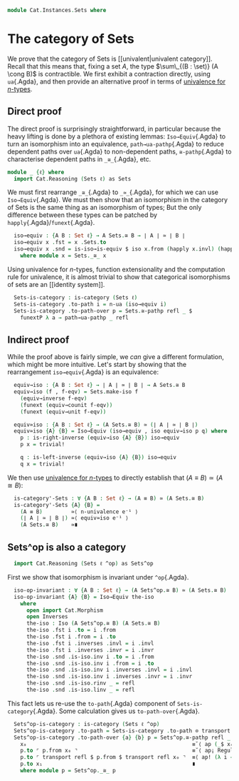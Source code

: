 <!--
```agda
open import 1Lab.Reflection.Marker

open import Cat.Prelude
```
-->

```agda
module Cat.Instances.Sets where
```

# The category of Sets

We prove that the category of Sets is \[\[univalent|univalent category]].
Recall that this means that, fixing a set $A$, the type $\sum\_{(B :
\set)} (A \cong B)$ is contractible. We first exhibit a contraction
directly, using `ua`{.Agda}, and then provide an alternative proof in
terms of [univalence for $n$-types].

[univalence for $n$-types]: 1Lab.HLevel.Universe.html

## Direct proof

The direct proof is surprisingly straightforward, in particular because
the heavy lifting is done by a plethora of existing lemmas:
`Iso→Equiv`{.Agda} to turn an isomorphism into an equivalence,
`path→ua-pathp`{.Agda} to reduce dependent paths over `ua`{.Agda} to
non-dependent paths, `≅-pathp`{.Agda} to characterise dependent paths in
`_≅_`{.Agda}, etc.

```agda
module _ {ℓ} where
  import Cat.Reasoning (Sets ℓ) as Sets
```

We must first rearrange `_≅_`{.Agda} to `_≃_`{.Agda}, for which we can
use `Iso→Equiv`{.Agda}. We must then show that an isomorphism in the
category of Sets is the same thing as an isomorphism of types; But the
only difference between these types can be patched by
`happly`{.Agda}/`funext`{.Agda}.

```agda
  iso→equiv : {A B : Set ℓ} → A Sets.≅ B → ∣ A ∣ ≃ ∣ B ∣
  iso→equiv x .fst = x .Sets.to
  iso→equiv x .snd = is-iso→is-equiv $ iso x.from (happly x.invl) (happly x.invr)
    where module x = Sets._≅_ x
```

<!--
```agda
  is-invertible→is-equiv
    : {A B : Set ℓ} {f : ∣ A ∣ → ∣ B ∣}
    → Sets.is-invertible {A} {B} f
    → is-equiv f
  is-invertible→is-equiv x =
    is-iso→is-equiv $ iso x.inv (happly x.invl) (happly x.invr)
    where module x = Sets.is-invertible x

  is-equiv→is-invertible
    : {A B : Set ℓ} {f : ∣ A ∣ → ∣ B ∣}
    → is-equiv f
    → Sets.is-invertible {A} {B} f
  is-equiv→is-invertible f-eqv =
    Sets.make-invertible
      (equiv→inverse f-eqv)
      (funext (equiv→counit f-eqv))
      (funext (equiv→unit f-eqv))
```
-->

Using univalence for $n$-types, function extensionality and the
computation rule for univalence, it is almost trivial to show that
categorical isomorphisms of sets are an [[identity system]].

```agda
  Sets-is-category : is-category (Sets ℓ)
  Sets-is-category .to-path i = n-ua (iso→equiv i)
  Sets-is-category .to-path-over p = Sets.≅-pathp refl _ $
    funextP λ a → path→ua-pathp _ refl
```

## Indirect proof

While the proof above is fairly simple, we _can_ give a different
formulation, which might be more intuitive. Let's start by showing that
the rearrangement `iso→equiv`{.Agda} is an equivalence:

```agda
  equiv→iso : {A B : Set ℓ} → ∣ A ∣ ≃ ∣ B ∣ → A Sets.≅ B
  equiv→iso (f , f-eqv) = Sets.make-iso f
    (equiv→inverse f-eqv)
    (funext (equiv→counit f-eqv))
    (funext (equiv→unit f-eqv))

  equiv≃iso : {A B : Set ℓ} → (A Sets.≅ B) ≃ (∣ A ∣ ≃ ∣ B ∣)
  equiv≃iso {A} {B} = Iso→Equiv (iso→equiv , iso equiv→iso p q) where
    p : is-right-inverse (equiv→iso {A} {B}) iso→equiv
    p x = trivial!

    q : is-left-inverse (equiv→iso {A} {B}) iso→equiv
    q x = trivial!
```

We then use [univalence for $n$-types] to directly establish that $(A
\equiv B) \simeq (A \cong B)$:

```agda
  is-category'-Sets : ∀ {A B : Set ℓ} → (A ≡ B) ≃ (A Sets.≅ B)
  is-category'-Sets {A} {B} =
    (A ≡ B)         ≃⟨ n-univalence e⁻¹ ⟩
    (∣ A ∣ ≃ ∣ B ∣) ≃⟨ equiv≃iso e⁻¹ ⟩
    (A Sets.≅ B)    ≃∎
```

## Sets^op is also a category

```agda
  import Cat.Reasoning (Sets ℓ ^op) as Sets^op
```

First we show that isomorphism is invariant under `^op`{.Agda}.

```agda
  iso-op-invariant : ∀ {A B : Set ℓ} → (A Sets^op.≅ B) ≃ (A Sets.≅ B)
  iso-op-invariant {A} {B} = Iso→Equiv the-iso
    where
      open import Cat.Morphism
      open Inverses
      the-iso : Iso (A Sets^op.≅ B) (A Sets.≅ B)
      the-iso .fst i .to = i .from
      the-iso .fst i .from = i .to
      the-iso .fst i .inverses .invl = i .invl
      the-iso .fst i .inverses .invr = i .invr
      the-iso .snd .is-iso.inv i .to = i .from
      the-iso .snd .is-iso.inv i .from = i .to
      the-iso .snd .is-iso.inv i .inverses .invl = i .invl
      the-iso .snd .is-iso.inv i .inverses .invr = i .invr
      the-iso .snd .is-iso.rinv _ = refl
      the-iso .snd .is-iso.linv _ = refl
```

This fact lets us re-use the `to-path`{.Agda} component of `Sets-is-category`{.Agda}. Some calculation gives us `to-path-over`{.Agda}.

```agda
  Sets^op-is-category : is-category (Sets ℓ ^op)
  Sets^op-is-category .to-path = Sets-is-category .to-path ⊙ transport (ua iso-op-invariant)
  Sets^op-is-category .to-path-over {a} {b} p = Sets^op.≅-pathp refl _ $ funext-dep λ {x₀} {x₁} q →
    x₀                                                    ≡˘⟨ ap (_$ x₀) p.invr ⟩
    p.to ⌜ p.from x₀ ⌝                                    ≡˘⟨ ap¡ Regularity.reduce! ⟩
    p.to ⌜ transport refl $ p.from $ transport refl x₀ ⌝  ≡⟨ ap! (λ i → unglue (∂ i) (q i)) ⟩
    p.to x₁                                               ∎
    where module p = Sets^op._≅_ p
```
